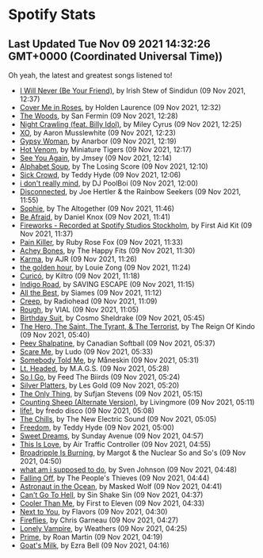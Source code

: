 
# Spotify Stats
## Last Updated Tue Nov 09 2021 14:32:26 GMT+0000 (Coordinated Universal Time))

Oh yeah, the latest and greatest songs listened to!

- [I Will Never (Be Your Friend)](https://www.last.fm/music/Irish+Stew+of+Sindidun/_/I+Will+Never+(Be+Your+Friend)), by Irish Stew of Sindidun (09 Nov 2021, 12:37)
- [Cover Me in Roses](https://www.last.fm/music/Holden+Laurence/_/Cover+Me+in+Roses), by Holden Laurence (09 Nov 2021, 12:32)
- [The Woods](https://www.last.fm/music/San+Fermin/_/The+Woods), by San Fermin (09 Nov 2021, 12:28)
- [Night Crawling (feat. Billy Idol)](https://www.last.fm/music/Miley+Cyrus/_/Night+Crawling+(feat.+Billy+Idol)), by Miley Cyrus (09 Nov 2021, 12:25)
- [XO](https://www.last.fm/music/Aaron+Musslewhite/_/XO), by Aaron Musslewhite (09 Nov 2021, 12:23)
- [Gypsy Woman](https://www.last.fm/music/Anarbor/_/Gypsy+Woman), by Anarbor (09 Nov 2021, 12:19)
- [Hot Venom](https://www.last.fm/music/Miniature+Tigers/_/Hot+Venom), by Miniature Tigers (09 Nov 2021, 12:17)
- [See You Again](https://www.last.fm/music/Jmsey/_/See+You+Again), by Jmsey (09 Nov 2021, 12:14)
- [Alphabet Soup](https://www.last.fm/music/The+Losing+Score/_/Alphabet+Soup), by The Losing Score (09 Nov 2021, 12:10)
- [Sick Crowd](https://www.last.fm/music/Teddy+Hyde/_/Sick+Crowd), by Teddy Hyde (09 Nov 2021, 12:06)
- [i don't really mind](https://www.last.fm/music/DJ+PoolBoi/_/i+don%27t+really+mind), by DJ PoolBoi (09 Nov 2021, 12:00)
- [Disconnected](https://www.last.fm/music/Joe+Hertler+&+the+Rainbow+Seekers/_/Disconnected), by Joe Hertler & the Rainbow Seekers (09 Nov 2021, 11:55)
- [Sophie](https://www.last.fm/music/The+Altogether/_/Sophie), by The Altogether (09 Nov 2021, 11:46)
- [Be Afraid](https://www.last.fm/music/Daniel+Knox/_/Be+Afraid), by Daniel Knox (09 Nov 2021, 11:41)
- [Fireworks - Recorded at Spotify Studios Stockholm](https://www.last.fm/music/First+Aid+Kit/_/Fireworks+-+Recorded+at+Spotify+Studios+Stockholm), by First Aid Kit (09 Nov 2021, 11:37)
- [Pain Killer](https://www.last.fm/music/Ruby+Rose+Fox/_/Pain+Killer), by Ruby Rose Fox (09 Nov 2021, 11:33)
- [Achey Bones](https://www.last.fm/music/The+Happy+Fits/_/Achey+Bones), by The Happy Fits (09 Nov 2021, 11:30)
- [Karma](https://www.last.fm/music/AJR/_/Karma), by AJR (09 Nov 2021, 11:26)
- [the golden hour](https://www.last.fm/music/Louie+Zong/_/the+golden+hour), by Louie Zong (09 Nov 2021, 11:24)
- [Curicó](https://www.last.fm/music/Kiltro/_/Curic%C3%B3), by Kiltro (09 Nov 2021, 11:18)
- [Indigo Road](https://www.last.fm/music/SAVING+ESCAPE/_/Indigo+Road), by SAVING ESCAPE (09 Nov 2021, 11:15)
- [All the Best](https://www.last.fm/music/Siames/_/All+the+Best), by Siames (09 Nov 2021, 11:12)
- [Creep](https://www.last.fm/music/Radiohead/_/Creep), by Radiohead (09 Nov 2021, 11:09)
- [Rough](https://www.last.fm/music/VIAL/_/Rough), by VIAL (09 Nov 2021, 11:05)
- [Birthday Suit](https://www.last.fm/music/Cosmo+Sheldrake/_/Birthday+Suit), by Cosmo Sheldrake (09 Nov 2021, 05:45)
- [The Hero, The Saint, The Tyrant, & The Terrorist](https://www.last.fm/music/The+Reign+Of+Kindo/_/The+Hero,+The+Saint,+The+Tyrant,+&+The+Terrorist), by The Reign Of Kindo (09 Nov 2021, 05:40)
- [Peev Shalpatine](https://www.last.fm/music/Canadian+Softball/_/Peev+Shalpatine), by Canadian Softball (09 Nov 2021, 05:37)
- [Scare Me](https://www.last.fm/music/Ludo/_/Scare+Me), by Ludo (09 Nov 2021, 05:33)
- [Somebody Told Me](https://www.last.fm/music/M%C3%A5neskin/_/Somebody+Told+Me), by Måneskin (09 Nov 2021, 05:31)
- [Lt. Headed](https://www.last.fm/music/M.A.G.S./_/Lt.+Headed), by M.A.G.S. (09 Nov 2021, 05:28)
- [So I Go](https://www.last.fm/music/Feed+The+Biirds/_/So+I+Go), by Feed The Biirds (09 Nov 2021, 05:24)
- [Silver Platters](https://www.last.fm/music/Les+Gold/_/Silver+Platters), by Les Gold (09 Nov 2021, 05:20)
- [The Only Thing](https://www.last.fm/music/Sufjan+Stevens/_/The+Only+Thing), by Sufjan Stevens (09 Nov 2021, 05:15)
- [Counting Sheep (Alternate Version)](https://www.last.fm/music/Livingmore/_/Counting+Sheep+(Alternate+Version)), by Livingmore (09 Nov 2021, 05:11)
- [life!](https://www.last.fm/music/fredo+disco/_/life!), by fredo disco (09 Nov 2021, 05:08)
- [The Chills](https://www.last.fm/music/The+New+Electric+Sound/_/The+Chills), by The New Electric Sound (09 Nov 2021, 05:05)
- [Freedom](https://www.last.fm/music/Teddy+Hyde/_/Freedom), by Teddy Hyde (09 Nov 2021, 05:00)
- [Sweet Dreams](https://www.last.fm/music/Sunday+Avenue/_/Sweet+Dreams), by Sunday Avenue (09 Nov 2021, 04:57)
- [This Is Love](https://www.last.fm/music/Air+Traffic+Controller/_/This+Is+Love), by Air Traffic Controller (09 Nov 2021, 04:55)
- [Broadripple Is Burning](https://www.last.fm/music/Margot+&+the+Nuclear+So+and+So%27s/_/Broadripple+Is+Burning), by Margot & the Nuclear So and So's (09 Nov 2021, 04:50)
- [what am i supposed to do](https://www.last.fm/music/Sven+Johnson/_/what+am+i+supposed+to+do), by Sven Johnson (09 Nov 2021, 04:48)
- [Falling Off](https://www.last.fm/music/The+People%27s+Thieves/_/Falling+Off), by The People's Thieves (09 Nov 2021, 04:44)
- [Astronaut in the Ocean](https://www.last.fm/music/Masked+Wolf/_/Astronaut+in+the+Ocean), by Masked Wolf (09 Nov 2021, 04:41)
- [Can't Go To Hell](https://www.last.fm/music/Sin+Shake+Sin/_/Can%27t+Go+To+Hell), by Sin Shake Sin (09 Nov 2021, 04:37)
- [Cooler Than Me](https://www.last.fm/music/First+to+Eleven/_/Cooler+Than+Me), by First to Eleven (09 Nov 2021, 04:33)
- [Next to You](https://www.last.fm/music/Flavors/_/Next+to+You), by Flavors (09 Nov 2021, 04:30)
- [Fireflies](https://www.last.fm/music/Chris+Garneau/_/Fireflies), by Chris Garneau (09 Nov 2021, 04:27)
- [Lonely Vampire](https://www.last.fm/music/Weathers/_/Lonely+Vampire), by Weathers (09 Nov 2021, 04:25)
- [Prime](https://www.last.fm/music/Roan+Martin/_/Prime), by Roan Martin (09 Nov 2021, 04:19)
- [Goat's Milk](https://www.last.fm/music/Ezra+Bell/_/Goat%27s+Milk), by Ezra Bell (09 Nov 2021, 04:16)
